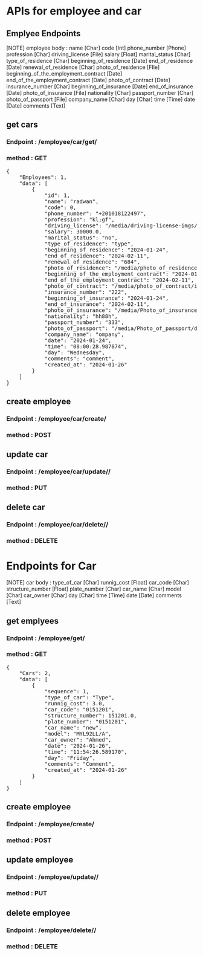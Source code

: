 # APIs for employee and car




## Emplyee Endpoints
[NOTE]  employee body : 
    name [Char]
    code [Int]
    phone_number [Phone]
    profession [Char]
    driving_license [File]
    salary [Float]
    marital_status [Char]
    type_of_residence [Char]
    beginning_of_residence [Date]
    end_of_residence [Date]
    renewal_of_residence [Char]
    photo_of_residence [FIle]
    beginning_of_the_employment_contract [Date]
    end_of_the_employment_contract [Date]
    photo_of_contract [Date]
    insurance_number [Char]
    beginning_of_insurance [Date]
    end_of_insurance [Date]
    photo_of_insurance [File]
    nationality [Char]
    passport_number [Char]
    photo_of_passport [File]
    company_name [Char]
    day [Char]
    time [Time]
    date [Date]
    comments [Text]

## get cars
### Endpoint : /employee/car/get/
### method : GET
<pre>
{
    "Employees": 1,
    "data": [
        {
            "id": 1,
            "name": "radwan",
            "code": 0,
            "phone_number": "+201018122497",
            "profession": "kl;gf",
            "driving_license": "/media/driving-license-imgs/elec.jpeg",
            "salary": 30000.0,
            "marital_status": "no",
            "type_of_residence": "type",
            "beginning_of_residence": "2024-01-24",
            "end_of_residence": "2024-02-11",
            "renewal_of_residence": "684",
            "photo_of_residence": "/media/photo_of_residence/hypersport.jpg",
            "beginning_of_the_employment_contract": "2024-01-24",
            "end_of_the_employment_contract": "2024-02-11",
            "photo_of_contract": "/media/photo_of_contract/images.jpeg",
            "insurance_number": "222",
            "beginning_of_insurance": "2024-01-24",
            "end_of_insurance": "2024-02-11",
            "photo_of_insurance": "/media/Photo_of_insurance/960x0.webp",
            "nationality": "hh88h",
            "passport_number": "333",
            "photo_of_passport": "/media/Photo_of_passport/download.png",
            "company_name": "ompany",
            "date": "2024-01-24",
            "time": "08:00:28.987874",
            "day": "Wednesday",
            "comments": "comment",
            "created_at": "2024-01-26"
        }
    ]
}
</pre>

## create employee
### Endpoint : /employee/car/create/
### method : POST

## update car
### Endpoint : /employee/car/update/<car-code>/
### method : PUT

## delete car
### Endpoint : /employee/car/delete/<car-code>/
### method : DELETE






# Endpoints for Car

[NOTE]  car body : 
    type_of_car [Char]
    runnig_cost [Float]
    car_code [Char]
    structure_number [Float]
    plate_number [Char]
    car_name [Char]
    model [Char]
    car_owner [Char]
    day [Char]
    time [Time]
    date [Date]
    comments [Text]

## get emplyees
### Endpoint : /employee/get/
### method : GET
<pre>
{
    "Cars": 2,
    "data": [
        {
            "sequence": 1,
            "type_of_car": "Type",
            "runnig_cost": 3.0,
            "car_code": "0151201",
            "structure_number": 151201.0,
            "plate_number": "0151201",
            "car_name": "new",
            "model": "MYL92LL/A",
            "car_owner": "Ahmed",
            "date": "2024-01-26",
            "time": "11:54:26.589170",
            "day": "Friday",
            "comments": "Comment",
            "created_at": "2024-01-26"
        }
    ]
}
</pre>

## create employee
### Endpoint : /employee/create/
### method : POST

## update employee
### Endpoint : /employee/update/<emplyee-id>/
### method : PUT

## delete employee
### Endpoint : /employee/delete/<emplyee-id>/
### method : DELETE

